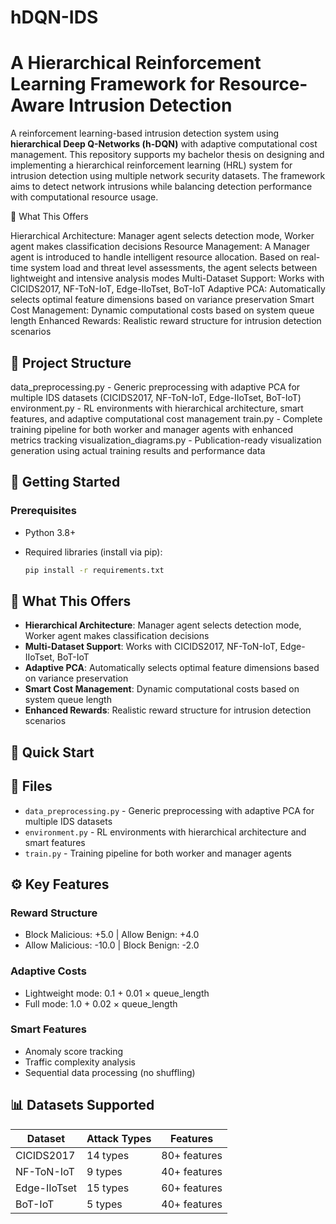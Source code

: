 # hDQN-IDS

# A Hierarchical Reinforcement Learning Framework for Resource-Aware Intrusion Detection
A reinforcement learning-based intrusion detection system using **hierarchical Deep Q-Networks (h-DQN)** with adaptive computational cost management. This repository supports my bachelor thesis on designing and implementing a hierarchical reinforcement learning (HRL) system for intrusion detection using multiple network security datasets. The framework aims to detect network intrusions while balancing detection performance with computational resource usage.

🎯 What This Offers

Hierarchical Architecture: Manager agent selects detection mode, Worker agent makes classification decisions
Resource Management: A Manager agent is introduced to handle intelligent resource allocation. Based on real-time system load and threat level assessments, the agent selects between lightweight and intensive analysis modes
Multi-Dataset Support: Works with CICIDS2017, NF-ToN-IoT, Edge-IIoTset, BoT-IoT
Adaptive PCA: Automatically selects optimal feature dimensions based on variance preservation
Smart Cost Management: Dynamic computational costs based on system queue length
Enhanced Rewards: Realistic reward structure for intrusion detection scenarios

## 📂 Project Structure
data_preprocessing.py - Generic preprocessing with adaptive PCA for multiple IDS datasets (CICIDS2017, NF-ToN-IoT, Edge-IIoTset, BoT-IoT)
environment.py - RL environments with hierarchical architecture, smart features, and adaptive computational cost management
train.py - Complete training pipeline for both worker and manager agents with enhanced metrics tracking
visualization_diagrams.py - Publication-ready visualization generation using actual training results and performance data

## 🚀 Getting Started

### Prerequisites

- Python 3.8+
- Required libraries (install via pip):
  
  ```bash
  pip install -r requirements.txt

## 🎯 What This Offers

- **Hierarchical Architecture**: Manager agent selects detection mode, Worker agent makes classification decisions
- **Multi-Dataset Support**: Works with CICIDS2017, NF-ToN-IoT, Edge-IIoTset, BoT-IoT
- **Adaptive PCA**: Automatically selects optimal feature dimensions based on variance preservation
- **Smart Cost Management**: Dynamic computational costs based on system queue length
- **Enhanced Rewards**: Realistic reward structure for intrusion detection scenarios

## 🚀 Quick Start



## 📁 Files

- `data_preprocessing.py` - Generic preprocessing with adaptive PCA for multiple IDS datasets
- `environment.py` - RL environments with hierarchical architecture and smart features  
- `train.py` - Training pipeline for both worker and manager agents

## ⚙️ Key Features

### Reward Structure
- Block Malicious: +5.0 | Allow Benign: +4.0
- Allow Malicious: -10.0 | Block Benign: -2.0

### Adaptive Costs
- Lightweight mode: 0.1 + 0.01 × queue_length
- Full mode: 1.0 + 0.02 × queue_length

### Smart Features
- Anomaly score tracking
- Traffic complexity analysis
- Sequential data processing (no shuffling)

## 📊 Datasets Supported

| Dataset | Attack Types | Features |
|---------|--------------|----------|
| CICIDS2017 | 14 types | 80+ features |
| NF-ToN-IoT | 9 types | 40+ features |
| Edge-IIoTset | 15 types | 60+ features |
| BoT-IoT | 5 types | 40+ features |

